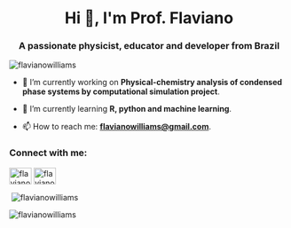 <h1 align="center">Hi 👋, I'm Prof. Flaviano</h1>
<h3 align="center">A passionate physicist, educator and developer from Brazil</h3>

<p align="left"> <img src="https://komarev.com/ghpvc/?username=flavianowilliams&label=Profile%20views&color=0e75b6&style=flat" alt="flavianowilliams" /> </p>

- 🔭 I’m currently working on **Physical-chemistry analysis of condensed phase systems by computational simulation project**.

- 🌱 I’m currently learning **R, python and machine learning**.

- 📫 How to reach me: **flavianowilliams@gmail.com**.

<h3 align="left">Connect with me:</h3>
<p align="left">
<a href="https://kaggle.com/flavianofernandes" target="blank"><img align="center" src="https://raw.githubusercontent.com/rahuldkjain/github-profile-readme-generator/master/src/images/icons/Social/kaggle.svg" alt="flavianofernandes" height="30" width="40" /></a>
<a href="https://fb.com/flaviano.fernandes" target="blank"><img align="center" src="https://raw.githubusercontent.com/rahuldkjain/github-profile-readme-generator/master/src/images/icons/Social/facebook.svg" alt="flaviano.fernandes" height="30" width="40" /></a>
</p>

<p>&nbsp;<img align="center" src="https://github-readme-stats.vercel.app/api?username=flavianowilliams&show_icons=true&locale=en" alt="flavianowilliams" /></p>

<p><img align="center" src="https://github-readme-streak-stats.herokuapp.com/?user=flavianowilliams&" alt="flavianowilliams" /></p>

